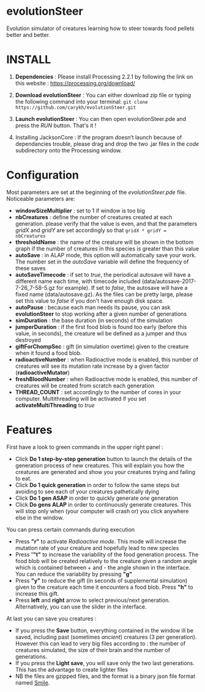 # evolutionSteer
Evolution simulator of creatures learning how to steer towards food pellets better and better.

# INSTALL

1. **Dependencies** :
Please install Processing 2.2.1 by following the link on this website : https://processing.org/download/

2. **Download evolutionSteer** : 
You can either download zip file or typing the following command into your terminal: `git clone https://github.com/carykh/evolutionSteer.git`

3. **Launch evolutionSteer** :
You can then open evolutionSteer.pde and press the *RUN* button. That's it !

4. Installing JacksonCore :
If the program doesn’t launch because of dependancies trouble, please drag and drop the two .jar files in the *code* subdirectory onto the Processing window.

# Configuration

Most parameters are set at the beginning of the *evolutionSteer.pde* file. Noticeable parameters are:

* **windowSizeMultiplier** : set to 1 if window is too big 
* **nbCreatures** : define the number of creatures created at each generation. please verify that the value is even, and that the parameters *gridX* and *gridY* are set accordingly so that `gridX * gridY = nbCreatures`
* **thresholdName** : the name of the creature will be shown in the bottom graph if the number of creatures in this species is greater than this value
* **autoSave** : in ALAP mode, this option will automatically save your work. The number set in the *autoSave* variable will define the frequency of these saves
* **autoSaveTimecode** : if set to *true*, the periodical autosave will have a different name each time, with timecode included (data/autosave-2017-7-26_7-58-5.gz for example). If set to *false*, the autosave will have a fixed name (data/autosave.gz). As the files can be pretty large, please set this value to *false* if you don't have enough disk space.
* **autoPause** : because each man needs its pause, you can ask **evolutionSteer** to stop working after a given number of generations
* **simDuration** : the base duration (in seconds) of the simulation
* **jumperDuration** : if the first food blob is found too early (before this value, in seconds), the creature wil be defined as a jumper and thus destroyed
* **giftForChompSec** : gift (in simulation overtime) given to the creature when it found a food blob.
* **radioactiveNumber** : when Radioactive mode is enabled, this number of creatures will see its mutation rate increase by a given factor (**radioactiveMutator**)
* **freshBloodNumber** : when Radioactive mode is enabled, this number of creatures will be created from scratch each generation
* **THREAD_COUNT** : set accordingly to the number of cores in your computer. Multithreading will be activated if you set **activateMultiThreading** to *true*

# Features

First have a look to green commands in the upper right panel :

* Click **Do 1 step-by-step generation** button to launch the details of the generation process of new creatures. This will explain you how the creatures are generated and show you your creatures trying and failing to eat.
* Click **Do 1 quick generation** in order to follow the same steps but avoiding to see each of your creatures pathetically dying
* Click **Do 1 gen ASAP** in order to quickly generate *one* generation
* Click **Do gens ALAP** in order to continuously generate creatures. This will stop only when (your computer will crash or) you click anywhere else in the window.

You can press certain commands during execution

* Press **"r"** to activate *Radioactive mode*. This mode will increase the mutation rate of your creature and hopefully lead to new species
* Press **'"t"** to increase the variability of the food generation process. The food blob will be created relatively to the creature given a random angle which is contained between + and - the angle shown in the interface. You can reduce the variability by pressing **"g"**
* Press **"y"** to reduce the gift (in seconds of supplemental simulation) given to the creature each time it encounters a food blob. Press **"h"** to increase this gift.
* Press **left** and **right** arrow to select previous/next generation. Alternatively, you can use the slider in the interface.

At last you can save you creatures :

* If you press the **Save** button, everything contained in the window ill be saved, including past (sometimes *ancient*) creatures (3 per generation). However this can lead to very big files according to : the number of creatures simulated, the size of their brain and the number of generations.
* If you press the **Light save**, you will save only the two last generations. This has the advantage to create lighter files
* NB the files are gzipped files, and the format is a binary json file format named [Smile](https://en.wikipedia.org/wiki/Smile_(data_interchange_format)).